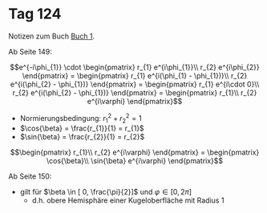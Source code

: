 # Tag 124

Notizen zum Buch [Buch 1](../Buch1.md).

Ab Seite 149:
```math
e^{-i\phi_{1}}
\cdot
\begin{pmatrix}
r_{1} e^{i\phi_{1}}\\
r_{2} e^{i\phi_{2}}
\end{pmatrix}
=
\begin{pmatrix}
r_{1} e^{i(\phi_{1} - \phi_{1})}\\
r_{2} e^{i(\phi_{2} - \phi_{1})}
\end{pmatrix}
=
\begin{pmatrix}
r_{1} e^{i\cdot 0}\\
r_{2} e^{i(\phi_{2} - \phi_{1})}
\end{pmatrix}
=
\begin{pmatrix}
r_{1}\\
r_{2} e^{i\varphi}
\end{pmatrix}
```

* Normierungsbedingung: $r_{1}^{2} + r_{2}^{2} = 1$
* $\cos{\beta} = \frac{r_{1}}{1} = r_{1}$
* $\sin{\beta} = \frac{r_{2}}{1} = r_{2}$
```math
\begin{pmatrix}
r_{1}\\
r_{2} e^{i\varphi}
\end{pmatrix}
=
\begin{pmatrix}
\cos{\beta}\\
\sin{\beta} e^{i\varphi}
\end{pmatrix}
```

Ab Seite 150:
* gilt für $\beta \in [ 0, \frac{\pi}{2}]$ und $\varphi \in [ 0, 2\pi ]$
  - d.h. obere Hemisphäre einer Kugeloberfläche mit Radius $1$

